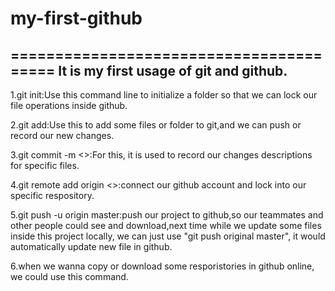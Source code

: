 # my-first-github
========================================
It is my first usage of git and github.
----------------------------------------------
1.git init:Use this command line to initialize a folder so that we can lock our file operations inside github.

2.git add:Use this to add some files or folder to git,and we can push or record our new changes.

3.git commit -m <>:For this, it is used to record our changes descriptions for specific files.

4.git remote add origin <>:connect our github account and lock into our specific respository.

5.git push -u origin master:push our project to github,so our teammates and other people could see and download,next time while we update some files inside this project locally, we can just use "git push original master", it would automatically update new file in github.

6.when we wanna copy or download some resporistories in github online, we could use this command.
